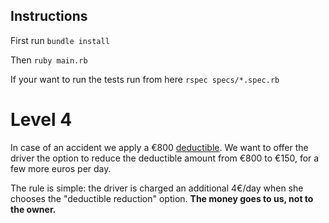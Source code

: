 ## Instructions

First run
`bundle install`

Then
`ruby main.rb`

If your want to run the tests run from here
`rspec specs/*.spec.rb`

# Level 4

In case of an accident we apply a €800 [deductible](http://en.wikipedia.org/wiki/Deductible).
We want to offer the driver the option to reduce the deductible amount from €800 to €150, for a few more euros per day.

The rule is simple: the driver is charged an additional 4€/day when she chooses the "deductible reduction" option.
**The money goes to us, not to the owner.**
